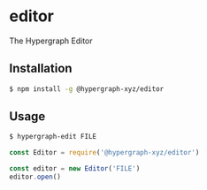 # editor

The Hypergraph Editor

## Installation

```bash
$ npm install -g @hypergraph-xyz/editor
```

## Usage

```bash
$ hypergraph-edit FILE
```

```js
const Editor = require('@hypergraph-xyz/editor')

const editor = new Editor('FILE')
editor.open()
```
